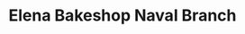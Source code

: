 ---
title: "Elena Bakeshop Naval Branch"
url: /naval/elena-bakeshop-naval-branch/
shop: Bäckerei
---